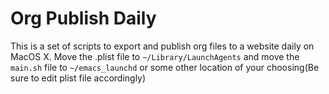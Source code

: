 # Org Publish Daily

This is a set of scripts to export and publish org files to a website daily on MacOS X. Move the .plist file to `~/Library/LaunchAgents` and move the `main.sh` file to `~/emacs_launchd` or some other location of your choosing(Be sure to edit plist file accordingly)


